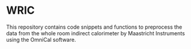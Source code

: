 # WRIC
This repository contains code snippets and functions to preprocess the data from the whole room indirect calorimeter by Maastricht Instruments using the OmniCal software. 
